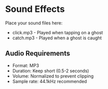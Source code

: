 # Sound Effects

Place your sound files here:
- click.mp3 - Played when tapping on a ghost
- catch.mp3 - Played when a ghost is caught

## Audio Requirements

- Format: MP3
- Duration: Keep short (0.5-2 seconds)
- Volume: Normalized to prevent clipping
- Sample rate: 44.1kHz recommended
